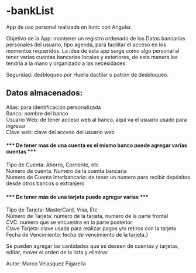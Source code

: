 # -bankList

App de uso personal realizada en Ionic con Angular.

Objetivo de la App: mantener un registro ordenado de los Datos bancarios personales del usuario, tipo agenda, para facilitar el acceso en los momentos requeridos. La idea de esta app surge como algo personal al tener varias cuentas bancarias locales y exteriores, de esta manera las tendría a la mano y organizado a las necesidades.

Seguridad: desbloqueo por Huella dactilar o patrón de desbloqueo.

## Datos almacenados:

Alias: para identificación personalizada <br>
Banco: nombre del banco <br>
Usuario Web: de tener acceso web al banco, aquí va el usuario usado para ingresar <br>
Clave web: clave del acceso del usuario web

#### *** De tener mas de una cuenta es el mismo banco puede agregar varias cuentas ***

Tipo de Cuenta: Ahorro, Corriente, etc <br>
Numero de cuenta: Numero de la cuenta bancaria <br>
Numero de Cuenta Interbancario: de tener un numero para recibir depósitos desde otros bancos o extranjero <br>

#### *** De tener más de una tarjeta puede agregar varias ***

Tipo de Tarjeta: MasterCard, Visa, Etc <br>
Número de Tarjeta: número de la tarjeta, numero de la parte frontal <br>
CVC: numero que se encuentra en la parte posterior <br>
Clave Tarjeta: clave usada para realizar pagos y/o retiros con la tarjeta <br>
Fecha de Vencimiento: fecha de vencimiento de la tarjeta.} <br>

Se pueden agregar las cantidades que se deseen de cuentas y tarjetas, editar, mover el orden de la lista y eliminar

Autor: Marco Velasquez Figarella

